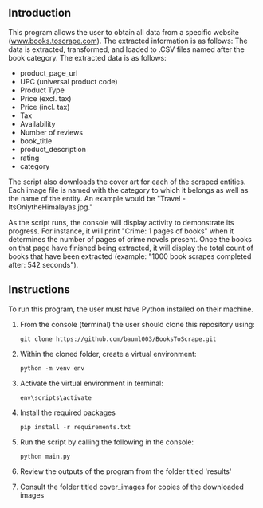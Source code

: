 Introduction
-
This program allows the user to obtain all data from a specific website (www.books.toscrape.com). The extracted information is as follows: 
The data is extracted, transformed, and loaded to .CSV files named after the book category. 
The extracted data is as follows:
- product_page_url
- UPC (universal product code)
- Product Type
- Price (excl. tax)
- Price (incl. tax)
- Tax
- Availability
- Number of reviews
- book_title
- product_description
- rating
- category

The script also downloads the cover art for each of the scraped entities. 
Each image file is named with the category to which it belongs as well as the name of the entity. 
An example would be "Travel - ItsOnlytheHimalayas.jpg."

As the script runs, the console will display activity to demonstrate its progress. For instance, it will print "Crime: 1 pages of books" when it determines the number of pages of crime novels present. 
Once the books on that page have finished being extracted, it will display the total count of books that have been extracted (example: "1000 book scrapes completed after: 542 seconds"). 

Instructions
-
To run this program, the user must have Python installed on their machine. 
1. From the console (terminal) the user should clone this repository using: 
    ````
    git clone https://github.com/bauml003/BooksToScrape.git
    ````

2. Within the cloned folder, create a virtual environment:
    ```
    python -m venv env
    ```

3. Activate the virtual environment in terminal:
    ```
    env\scripts\activate
    ```

4. Install the required packages
    ```
    pip install -r requirements.txt
    ```

5. Run the script by calling the following in the console: 
    ```
   python main.py
    ```

6. Review the outputs of the program from the folder titled 'results' 
7. Consult the folder titled cover_images for copies of the downloaded images 

